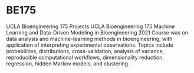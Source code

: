# BE175
UCLA Bioengineering 175 Projects
UCLA Bioengineering 175 Machine Learning and Data-Driven Modeling in Bioengineering
2021 
Course was on data analysis and machine-learning methods in bioengineering, with application of interpreting experimental observations. Topics include probabilities, distributions, cross-validation, analysis of variance, reproducible computational workflows, dimensionality reduction, regression, hidden Markov models, and clustering.
